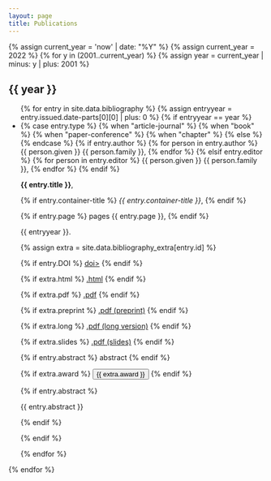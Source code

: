 ```yaml
---
layout: page
title: Publications
---
```


{% assign current_year = 'now' | date: "%Y" %}
{% assign current_year = 2022 %}
{% for y in (2001..current_year) %}
{% assign year = current_year | minus: y | plus: 2001 %}
<h2>{{ year }}</h2>

<ul class="fa-ul">
{% for entry in site.data.bibliography %}
{% assign entryyear = entry.issued.date-parts[0][0] | plus: 0 %}
{% if entryyear == year %}
  <li>
{% case entry.type %}
  {% when "article-journal" %}
    <i class="fa-li fas fa-file-alt type"></i>
  {% when "book" %}
    <i class="fa-li fas fa-book type"></i>
  {% when "paper-conference" %}
    <i class="fa-li far fa-file-alt type"></i>
  {% when "chapter" %}
    <i class="fa-li fas fa-file type"></i>
  {% else %}
    <i class="fa-li fas fa-question-circle type"></i>
{% endcase %}

<span id="{{ entry.id }}">
  {% if entry.author %}
    {% for person in entry.author %}
      {{ person.given }} {{ person.family }},
    {% endfor %}
  {% elsif entry.editor %}
    {% for person in entry.editor %}
      {{ person.given }} {{ person.family }},
    {% endfor %}
  {% endif %}
</span>

<strong>{{ entry.title }}</strong>,

{% if entry.container-title %}
  <em>{{ entry.container-title }}</em>,
{% endif %}

{% if entry.page %}
  pages {{ entry.page }},
{% endif %}

{{ entryyear }}.

{% assign extra = site.data.bibliography_extra[entry.id] %}

  <div class="frow inline">
{% if entry.DOI %}
    <a class="btn" type="button" href="http://dx.doi.org/{{ entry.DOI }}">doi></a>
{% endif %}

{% if extra.html %}
    <a class="btn" type="button" href="{{ extra.html }}">.html</a>
{% endif %}

{% if extra.pdf %}
    <a class="btn" type="button" href="{{ extra.pdf }}">.pdf</a>
{% endif %}

{% if extra.preprint %}
    <a class="btn" type="button" href="{{ extra.preprint }}">.pdf (preprint)</a>
{% endif %}

{% if extra.long %}
    <a class="btn" type="button" href="{{ extra.long }}">.pdf (long version)</a>
{% endif %}

{% if extra.slides %}
    <a class="btn" type="button" href="assets/talks/{{ extra.slides }}.pdf">.pdf (slides)</a>
{% endif %}

{% if entry.abstract %}
    <a class="btn" type="button" onclick="$('#abstract-{{ entry.id }}').toggle(100);">abstract</a>
{% endif %}

{% if extra.award %}
    <button class="btn tag">{{ extra.award }}</button>
{% endif %}
  </div>

{% if entry.abstract %}
<div id="abstract-{{ entry.id }}" class="hidden">
  <p>{{ entry.abstract }}</p>
</div>
{% endif %}
  </li>

{% endif %}

{% endfor %}
</ul>

{% endfor %}

